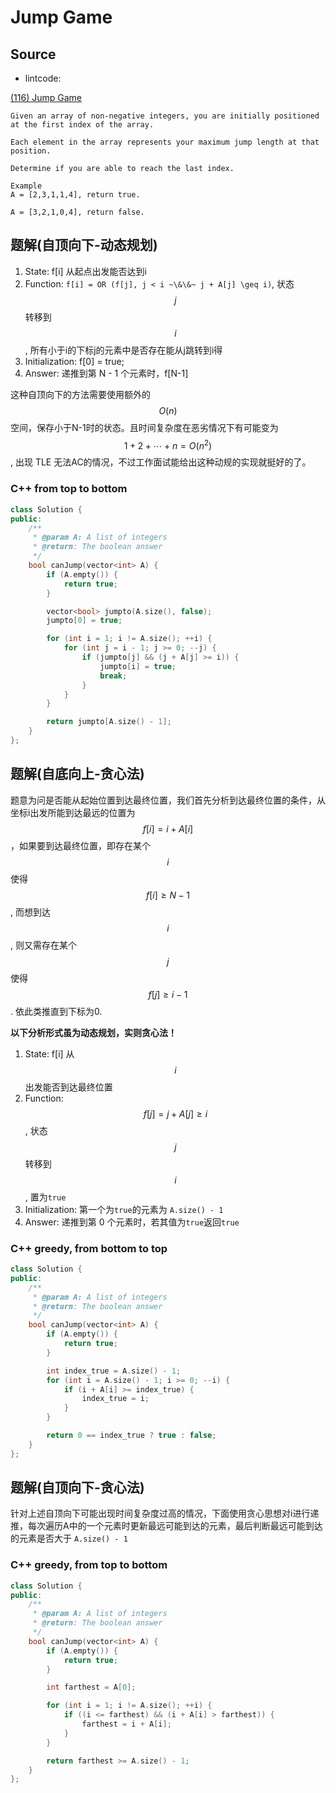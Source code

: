 # Jump Game

## Source

- lintcode:

[(116) Jump Game](http://www.lintcode.com/en/problem/jump-game/)
```
Given an array of non-negative integers, you are initially positioned at the first index of the array.

Each element in the array represents your maximum jump length at that position.

Determine if you are able to reach the last index.

Example
A = [2,3,1,1,4], return true.

A = [3,2,1,0,4], return false.
```

## 题解(自顶向下-动态规划)

1. State: f[i] 从起点出发能否达到i
2. Function: `f[i] = OR (f[j], j < i ~\&\&~ j + A[j] \geq i)`, 状态 $$j$$ 转移到 $$i$$, 所有小于i的下标j的元素中是否存在能从j跳转到i得
3. Initialization: f[0] = true;
4. Answer: 递推到第 N - 1 个元素时，f[N-1]

这种自顶向下的方法需要使用额外的 $$O(n)$$ 空间，保存小于N-1时的状态。且时间复杂度在恶劣情况下有可能变为 $$1 + 2 + \cdots + n = O(n^2)$$, 出现 TLE 无法AC的情况，不过工作面试能给出这种动规的实现就挺好的了。

### C++ from top to bottom

```c++
class Solution {
public:
    /**
     * @param A: A list of integers
     * @return: The boolean answer
     */
    bool canJump(vector<int> A) {
        if (A.empty()) {
            return true;
        }

        vector<bool> jumpto(A.size(), false);
        jumpto[0] = true;

        for (int i = 1; i != A.size(); ++i) {
            for (int j = i - 1; j >= 0; --j) {
                if (jumpto[j] && (j + A[j] >= i)) {
                    jumpto[i] = true;
                    break;
                }
            }
        }

        return jumpto[A.size() - 1];
    }
};
```

## 题解(自底向上-贪心法)

题意为问是否能从起始位置到达最终位置，我们首先分析到达最终位置的条件，从坐标i出发所能到达最远的位置为 $$f[i] = i + A[i]$$，如果要到达最终位置，即存在某个 $$i$$ 使得$$f[i] \geq N - 1$$, 而想到达 $$i$$, 则又需存在某个 $$j$$ 使得 $$f[j] \geq i - 1$$. 依此类推直到下标为0.

**以下分析形式虽为动态规划，实则贪心法！**

1. State: f[i] 从 $$i$$ 出发能否到达最终位置
2. Function: $$f[j] = j + A[j] \geq i$$, 状态 $$j$$ 转移到 $$i$$, 置为`true`
3. Initialization: 第一个为`true`的元素为 `A.size() - 1`
4. Answer: 递推到第 0 个元素时，若其值为`true`返回`true`

### C++ greedy, from bottom to top

```c++
class Solution {
public:
    /**
     * @param A: A list of integers
     * @return: The boolean answer
     */
    bool canJump(vector<int> A) {
        if (A.empty()) {
            return true;
        }

        int index_true = A.size() - 1;
        for (int i = A.size() - 1; i >= 0; --i) {
            if (i + A[i] >= index_true) {
                index_true = i;
            }
        }

        return 0 == index_true ? true : false;
    }
};
```

## 题解(自顶向下-贪心法)

针对上述自顶向下可能出现时间复杂度过高的情况，下面使用贪心思想对i进行递推，每次遍历A中的一个元素时更新最远可能到达的元素，最后判断最远可能到达的元素是否大于 `A.size() - 1`

### C++ greedy, from top to bottom

```c++
class Solution {
public:
    /**
     * @param A: A list of integers
     * @return: The boolean answer
     */
    bool canJump(vector<int> A) {
        if (A.empty()) {
            return true;
        }

        int farthest = A[0];

        for (int i = 1; i != A.size(); ++i) {
            if ((i <= farthest) && (i + A[i] > farthest)) {
                farthest = i + A[i];
            }
        }

        return farthest >= A.size() - 1;
    }
};
```

